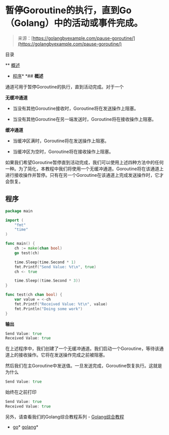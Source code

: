 <!--yml

类别：未分类

日期：2024-10-13 06:34:50

-->

# 暂停Goroutine的执行，直到Go（Golang）中的活动或事件完成。

> 来源：[https://golangbyexample.com/pause-goroutine/](https://golangbyexample.com/pause-goroutine/)

目录

**   [概述](#Overview "Overview")

+   [程序](#Program "Program")*  *## **概述**

通道可用于暂停Goroutine的执行，直到活动完成。对于一个

**无缓冲通道**

+   当没有其他Goroutine接收时，Goroutine将在发送操作上阻塞。

+   当没有其他Goroutine在另一端发送时，Goroutine将在接收操作上阻塞。

**缓冲通道**

+   当缓冲区满时，Goroutine将在发送操作上阻塞。

+   当缓冲区为空时，Goroutine将在接收操作上阻塞。

如果我们希望Goroutine暂停直到活动完成，我们可以使用上述四种方法中的任何一种。为了简化，本教程中我们将使用一个无缓冲通道。Goroutine将在该通道上进行接收操作并暂停。只有在另一个Goroutine在该通道上完成发送操作时，它才会恢复。

## **程序**

```go
package main

import (
	"fmt"
	"time"
)

func main() {
	ch := make(chan bool)
	go test(ch)

	time.Sleep(time.Second * 1)
	fmt.Printf("Send Value: %t\n", true)
	ch <- true

	time.Sleep((time.Second * 3))
}

func test(ch chan bool) {
	var value = <-ch
	fmt.Printf("Received Value: %t\n", value)
	fmt.Println("Doing some work")
}
```

**输出**

```go
Send Value: true
Received Value: true
```

在上述程序中，我们创建了一个无缓冲通道。我们启动一个Goroutine，等待该通道上的接收操作。它将在发送操作完成之前被阻塞。

然后我们在主Goroutine中发送值。一旦发送完成，Goroutine恢复执行。这就是为什么

```go
Send Value: true
```

始终在之前打印

```go
Send Value: true
Received Value: true
```

另外，请查看我们的Golang综合教程系列 - [Golang综合教程](https://golangbyexample.com/golang-comprehensive-tutorial/)

+   [go](https://golangbyexample.com/tag/go/)*   [golang](https://golangbyexample.com/tag/golang/)*
